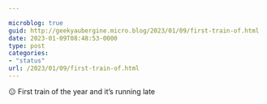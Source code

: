 ```yaml
---

microblog: true
guid: http://geekyaubergine.micro.blog/2023/01/09/first-train-of.html
date: 2023-01-09T08:48:53-0000
type: post
categories:
- "status"
url: /2023/01/09/first-train-of.html
---
```

😑 First train of the year and it’s running late

